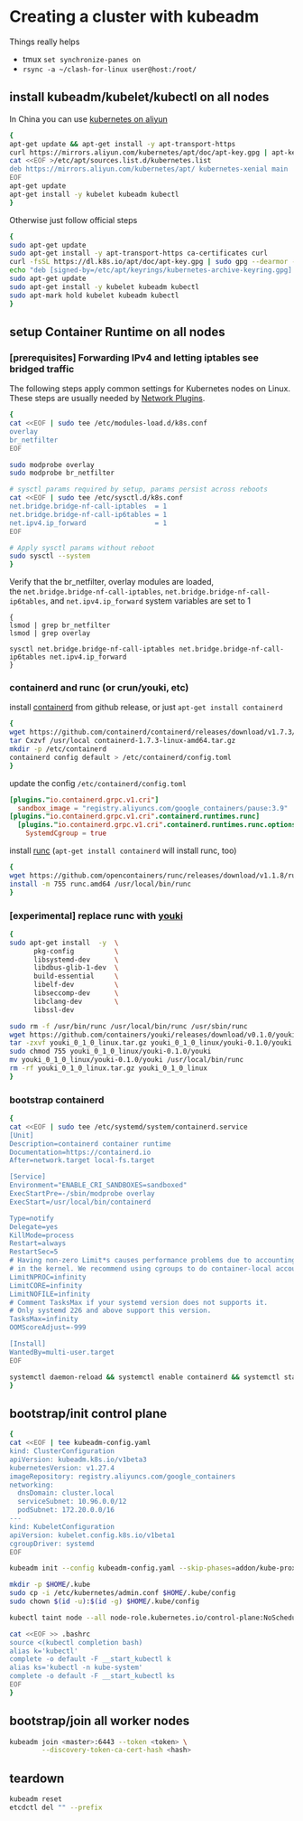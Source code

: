 # Creating a cluster with kubeadm

Things really helps
- tmux `set synchronize-panes on`
- `rsync -a ~/clash-for-linux user@host:/root/`

## install kubeadm/kubelet/kubectl on all nodes

In China you can use [kubernetes on aliyun](https://developer.aliyun.com/mirror/kubernetes/)

```bash
{
apt-get update && apt-get install -y apt-transport-https
curl https://mirrors.aliyun.com/kubernetes/apt/doc/apt-key.gpg | apt-key add - 
cat <<EOF >/etc/apt/sources.list.d/kubernetes.list
deb https://mirrors.aliyun.com/kubernetes/apt/ kubernetes-xenial main
EOF
apt-get update
apt-get install -y kubelet kubeadm kubectl
}
```

Otherwise just follow official steps

```bash
{
sudo apt-get update
sudo apt-get install -y apt-transport-https ca-certificates curl
curl -fsSL https://dl.k8s.io/apt/doc/apt-key.gpg | sudo gpg --dearmor -o /etc/apt/keyrings/kubernetes-archive-keyring.gpg
echo "deb [signed-by=/etc/apt/keyrings/kubernetes-archive-keyring.gpg] https://apt.kubernetes.io/ kubernetes-xenial main" | sudo tee /etc/apt/sources.list.d/kubernetes.list
sudo apt-get update
sudo apt-get install -y kubelet kubeadm kubectl
sudo apt-mark hold kubelet kubeadm kubectl
}
```

## setup Container Runtime on all nodes

### [prerequisites] Forwarding IPv4 and letting iptables see bridged traffic

The following steps apply common settings for Kubernetes nodes on Linux. 
These steps are usually needed by [Network Plugins](https://kubernetes.io/docs/concepts/extend-kubernetes/compute-storage-net/network-plugins/).

```bash
{
cat <<EOF | sudo tee /etc/modules-load.d/k8s.conf
overlay
br_netfilter
EOF

sudo modprobe overlay
sudo modprobe br_netfilter

# sysctl params required by setup, params persist across reboots
cat <<EOF | sudo tee /etc/sysctl.d/k8s.conf
net.bridge.bridge-nf-call-iptables  = 1
net.bridge.bridge-nf-call-ip6tables = 1
net.ipv4.ip_forward                 = 1
EOF

# Apply sysctl params without reboot
sudo sysctl --system
}
```

Verify that the br_netfilter, overlay modules are loaded,
the `net.bridge.bridge-nf-call-iptables`, `net.bridge.bridge-nf-call-ip6tables`, and `net.ipv4.ip_forward` system variables are set to 1

```
{
lsmod | grep br_netfilter
lsmod | grep overlay

sysctl net.bridge.bridge-nf-call-iptables net.bridge.bridge-nf-call-ip6tables net.ipv4.ip_forward
}
```

### containerd and runc (or crun/youki, etc)

install [containerd](https://github.com/containerd/containerd) from github release, or just `apt-get install containerd`

```bash
{
wget https://github.com/containerd/containerd/releases/download/v1.7.3/containerd-1.7.3-linux-amd64.tar.gz
tar Cxzvf /usr/local containerd-1.7.3-linux-amd64.tar.gz
mkdir -p /etc/containerd 
containerd config default > /etc/containerd/config.toml
}
```

update the config `/etc/containerd/config.toml`

```toml
[plugins."io.containerd.grpc.v1.cri"]
  sandbox_image = "registry.aliyuncs.com/google_containers/pause:3.9"
[plugins."io.containerd.grpc.v1.cri".containerd.runtimes.runc]
  [plugins."io.containerd.grpc.v1.cri".containerd.runtimes.runc.options]
    SystemdCgroup = true
```

install [runc](https://github.com/opencontainers/runc) (`apt-get install containerd` will install runc, too)

```bash
{
wget https://github.com/opencontainers/runc/releases/download/v1.1.8/runc.amd64
install -m 755 runc.amd64 /usr/local/bin/runc
}
```

### [experimental] replace runc with [youki](https://github.com/containers/youki)

```bash
{
sudo apt-get install  -y  \
      pkg-config          \
      libsystemd-dev      \
      libdbus-glib-1-dev  \
      build-essential     \
      libelf-dev          \
      libseccomp-dev      \
      libclang-dev        \
      libssl-dev

sudo rm -f /usr/bin/runc /usr/local/bin/runc /usr/sbin/runc
wget https://github.com/containers/youki/releases/download/v0.1.0/youki_0_1_0_linux.tar.gz
tar -zxvf youki_0_1_0_linux.tar.gz youki_0_1_0_linux/youki-0.1.0/youki
sudo chmod 755 youki_0_1_0_linux/youki-0.1.0/youki
mv youki_0_1_0_linux/youki-0.1.0/youki /usr/local/bin/runc
rm -rf youki_0_1_0_linux.tar.gz youki_0_1_0_linux
}
```

### bootstrap containerd

```bash
{
cat <<EOF | sudo tee /etc/systemd/system/containerd.service
[Unit]
Description=containerd container runtime
Documentation=https://containerd.io
After=network.target local-fs.target

[Service]
Environment="ENABLE_CRI_SANDBOXES=sandboxed"
ExecStartPre=-/sbin/modprobe overlay
ExecStart=/usr/local/bin/containerd

Type=notify
Delegate=yes
KillMode=process
Restart=always
RestartSec=5
# Having non-zero Limit*s causes performance problems due to accounting overhead
# in the kernel. We recommend using cgroups to do container-local accounting.
LimitNPROC=infinity
LimitCORE=infinity
LimitNOFILE=infinity
# Comment TasksMax if your systemd version does not supports it.
# Only systemd 226 and above support this version.
TasksMax=infinity
OOMScoreAdjust=-999

[Install]
WantedBy=multi-user.target
EOF

systemctl daemon-reload && systemctl enable containerd && systemctl start containerd
}
```

## bootstrap/init control plane

```bash
{
cat <<EOF | tee kubeadm-config.yaml
kind: ClusterConfiguration
apiVersion: kubeadm.k8s.io/v1beta3
kubernetesVersion: v1.27.4
imageRepository: registry.aliyuncs.com/google_containers
networking:
  dnsDomain: cluster.local
  serviceSubnet: 10.96.0.0/12
  podSubnet: 172.20.0.0/16
---
kind: KubeletConfiguration
apiVersion: kubelet.config.k8s.io/v1beta1
cgroupDriver: systemd
EOF

kubeadm init --config kubeadm-config.yaml --skip-phases=addon/kube-proxy 

mkdir -p $HOME/.kube
sudo cp -i /etc/kubernetes/admin.conf $HOME/.kube/config
sudo chown $(id -u):$(id -g) $HOME/.kube/config

kubectl taint node --all node-role.kubernetes.io/control-plane:NoSchedule-

cat <<EOF >> .bashrc
source <(kubectl completion bash)
alias k='kubectl'
complete -o default -F __start_kubectl k
alias ks='kubectl -n kube-system'
complete -o default -F __start_kubectl ks
EOF
}
```

## bootstrap/join all worker nodes

```bash
kubeadm join <master>:6443 --token <token> \
        --discovery-token-ca-cert-hash <hash>
```

## teardown

```bash
kubeadm reset
etcdctl del "" --prefix
```